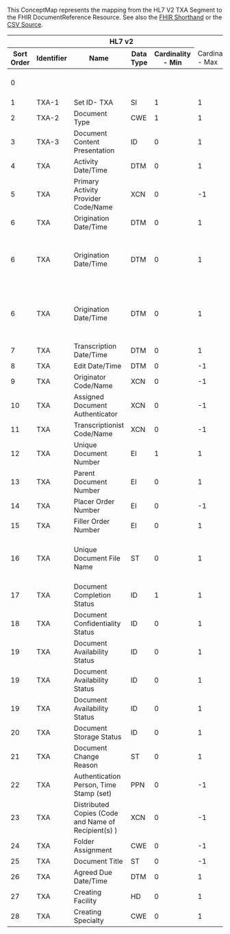 
This ConceptMap represents the mapping from the HL7 V2 TXA Segment to the FHIR DocumentReference Resource. See also the <a href='https://github.com/HL7/v2-to-fhir/blob/master/tank/Segment TXA to DocumentReference.fsh'>FHIR Shorthand</a> or the <a href='https://github.com/HL7/v2-to-fhir/blob/master/mappings/segments/HL7 Segment - FHIR R4_ TXA[DocumentReference] - Sheet1.csv'>CSV Source</a>.
<table class='grid'><thead>
<tr><th colspan='6'>HL7 v2</th><th colspan='3'>Condition (IF True, args)</th><th colspan='8'>HL7 FHIR</th><th rowspan='2'>Comments</th></tr>
<tr><th title='Rows are listed in sequence of how they appear in the v2 standard. The first column, Sort Order, provides a sort order that can re-create the original v2 standard sequence in case one opts to re-sort/filter the rows.'>Sort Order</th><th title='Contains the formal Segment Name and Field Sequence according to the base standard using &quot;-&quot; as the delimiter.'>Identifier</th><th title='The formal name of the field in the most current published version.'>Name</th><th title='The data type of the field in the most current published version if not deprecated, otherwise the data type at the time it was deprecated and removed.'>Data Type</th><th title='The V2 min cardinality expressed numerically.'>Cardinality - Min</th><td style='border-right: 2px' title='The V2 max cardinality expressed numerically.'>Cardinality - Max</td><th title='Condition in an easy to read syntax (Computable ANTLR)'>Computable ANTLR</th><th title='Condition in FHIRPath Notation'>Computable FHIRPath</th><td style='border-right: 2px' title='Condition expressed in narrative form'>Narrative</td><th title='An existing FHIR attribute in the target FHIR version.'>FHIR Attribute</th><th title='A proposed extension. It will be expressed with #ext-...# around the proposed name. '>Extension</th><th title='The FHIR attribute&apos;s data type in the target FHIR version.'>Data Type</th><th title='The FHIR min cardinality expressed numerically.'>Cardinality - Min</th><td style='border-right: 2px' title='The FHIR max cardinality expressed numerically.'>Cardinality - Max</td><th title='The URL to the Data Type Map that is to be used for the attribute in this segment.'>Data Type Mapping</th><th title='The fixed or computed value to assign'>Vocabulary Mapping<br/>(IS, ID, CE, CEN, CWE)</th><th title='The URL to the Vocabulary Map that is to be used for the coded element for this attribute.'>Assignment</th></tr></thead>
<tbody>
<tr><td>0</td><td></td><td></td><td></td><td></td><td style='border-right: 2px'></td><td>IF TXA-19 NOT VALUED</td><td></td><td style='border-right: 2px'></td><td><a href='https://hl7.org/fhir/R4/DocumentReference-definitions.html#DocumentReference.status'>DocumentReference.status</a></td><td></td><td></td><td></td><td></td><td></td><td></td><td>"current"</td><td></td></tr>
<tr><td>1</td><td>TXA-1</td><td>Set ID- TXA</td><td>SI</td><td>1</td><td style='border-right: 2px'>1</td><td></td><td></td><td style='border-right: 2px'></td><td></td><td></td><td></td><td></td><td></td><td></td><td></td><td></td><td></td></tr>
<tr><td>2</td><td>TXA-2</td><td>Document Type</td><td>CWE</td><td>1</td><td style='border-right: 2px'>1</td><td></td><td></td><td style='border-right: 2px'></td><td><a href='https://hl7.org/fhir/R4/DocumentReference-definitions.html#DocumentReference.type'>DocumentReference.type</a></td><td></td><td><a href='https://hl7.org/fhir/R4/datatypes.html#CodeableConcept'>CodeableConcept</a></td><td>0</td><td>1</td><td><a href='ConceptMap-datatype-cwe-to-codeableconcept.html'>CWE[CodeableConcept]</a></td><td></td><td></td><td></td></tr>
<tr><td>3</td><td>TXA-3</td><td>Document Content Presentation</td><td>ID</td><td>0</td><td style='border-right: 2px'>1</td><td></td><td></td><td style='border-right: 2px'></td><td><a href='https://hl7.org/fhir/R4/DocumentReference-definitions.html#DocumentReference.content.attachment.contentType'>DocumentReference.content.attachment.contentType</a></td><td></td><td><a href='https://hl7.org/fhir/R4/datatypes.html#code'>code</a></td><td>1</td><td>1</td><td><a href='ConceptMap-datatype-id-to-code.html'>ID[code]</a></td><td></td><td></td><td></td></tr>
<tr><td>4</td><td>TXA</td><td>Activity Date/Time</td><td>DTM</td><td>0</td><td style='border-right: 2px'>1</td><td></td><td></td><td style='border-right: 2px'></td><td></td><td></td><td></td><td></td><td></td><td></td><td></td><td></td><td></td></tr>
<tr><td>5</td><td>TXA</td><td>Primary Activity Provider Code/Name</td><td>XCN</td><td>0</td><td style='border-right: 2px'>-1</td><td></td><td></td><td style='border-right: 2px'></td><td></td><td></td><td></td><td></td><td></td><td></td><td></td><td></td><td></td></tr>
<tr><td>6</td><td>TXA</td><td>Origination Date/Time</td><td>DTM</td><td>0</td><td style='border-right: 2px'>1</td><td></td><td></td><td style='border-right: 2px'>If time is included</td><td><a href='https://hl7.org/fhir/R4/datatypes.html#date'>date</a></td><td></td><td><a href='https://hl7.org/fhir/R4/datatypes.html#instant'>instant</a></td><td>0</td><td>1</td><td></td><td></td><td></td><td></td></tr>
<tr><td>6</td><td>TXA</td><td>Origination Date/Time</td><td>DTM</td><td>0</td><td style='border-right: 2px'>1</td><td></td><td></td><td style='border-right: 2px'>If time is not included and FHIR R6.0 is available.</td><td><a href='https://hl7.org/fhir/R4/DocumentReference-definitions.html#DocumentReference.extension.url'>DocumentReference.extension.url</a></td><td></td><td><a href='https://hl7.org/fhir/R4/datatypes.html#uri'>uri</a></td><td>0</td><td>1</td><td></td><td></td><td>"<a href='http://hl7.org/fhir/6.0/StructureDefinition/extension-date'>http://hl7.org/fhir/6.0/StructureDefinition/extension-date</a>"</td><td></td></tr>
<tr><td>6</td><td>TXA</td><td>Origination Date/Time</td><td>DTM</td><td>0</td><td style='border-right: 2px'>1</td><td></td><td></td><td style='border-right: 2px'>If time is not included and FHIR R6.0 is available.</td><td><a href='https://hl7.org/fhir/R4/DocumentReference-definitions.html#DocumentReference.extension.valueDate'>DocumentReference.extension.valueDate</a></td><td></td><td><a href='https://hl7.org/fhir/R4/datatypes.html#dateTime'>dateTime</a></td><td></td><td></td><td></td><td></td><td></td><td></td></tr>
<tr><td>7</td><td>TXA</td><td>Transcription Date/Time</td><td>DTM</td><td>0</td><td style='border-right: 2px'>1</td><td></td><td></td><td style='border-right: 2px'></td><td></td><td></td><td></td><td></td><td></td><td></td><td></td><td></td><td></td></tr>
<tr><td>8</td><td>TXA</td><td>Edit Date/Time</td><td>DTM</td><td>0</td><td style='border-right: 2px'>-1</td><td></td><td></td><td style='border-right: 2px'></td><td></td><td></td><td></td><td></td><td></td><td></td><td></td><td></td><td></td></tr>
<tr><td>9</td><td>TXA</td><td>Originator Code/Name</td><td>XCN</td><td>0</td><td style='border-right: 2px'>-1</td><td></td><td></td><td style='border-right: 2px'></td><td><a href='https://hl7.org/fhir/R4/DocumentReference-definitions.html#DocumentReference.author'>DocumentReference.author</a>(<a href='https://hl7.org/fhir/R4/DocumentReference-definitions.html#DocumentReference.Practitioner'>DocumentReference.Practitioner</a>)</td><td></td><td><a href='https://hl7.org/fhir/R4/references.html'>Reference</a></td><td>0</td><td>-1</td><td><a href='ConceptMap-datatype-xcn-to-practitioner.html'>XCN[Practitioner]</a></td><td></td><td></td><td></td></tr>
<tr><td>10</td><td>TXA</td><td>Assigned Document Authenticator</td><td>XCN</td><td>0</td><td style='border-right: 2px'>-1</td><td></td><td></td><td style='border-right: 2px'></td><td><a href='https://hl7.org/fhir/R4/DocumentReference-definitions.html#DocumentReference.authenticator'>DocumentReference.authenticator</a>(<a href='https://hl7.org/fhir/R4/DocumentReference-definitions.html#DocumentReference.Practitioner'>DocumentReference.Practitioner</a>)</td><td></td><td><a href='https://hl7.org/fhir/R4/references.html'>Reference</a></td><td>0</td><td>1</td><td><a href='ConceptMap-datatype-xcn-to-practitioner.html'>XCN[Practitioner]</a></td><td></td><td></td><td></td></tr>
<tr><td>11</td><td>TXA</td><td>Transcriptionist Code/Name</td><td>XCN</td><td>0</td><td style='border-right: 2px'>-1</td><td></td><td></td><td style='border-right: 2px'></td><td></td><td></td><td></td><td></td><td></td><td></td><td></td><td></td><td></td></tr>
<tr><td>12</td><td>TXA</td><td>Unique Document Number</td><td>EI</td><td>1</td><td style='border-right: 2px'>1</td><td></td><td></td><td style='border-right: 2px'></td><td><a href='https://hl7.org/fhir/R4/DocumentReference-definitions.html#DocumentReference.masterIdentifier'>DocumentReference.masterIdentifier</a></td><td></td><td><a href='https://hl7.org/fhir/R4/datatypes.html#Identifier'>Identifier</a></td><td>0</td><td>1</td><td><a href='ConceptMap-datatype-ei-organization-to-identifier.html'>EI[Identifier-Organization]</a></td><td></td><td></td><td></td></tr>
<tr><td>13</td><td>TXA</td><td>Parent Document Number</td><td>EI</td><td>0</td><td style='border-right: 2px'>1</td><td></td><td></td><td style='border-right: 2px'></td><td></td><td></td><td></td><td></td><td></td><td></td><td></td><td></td><td></td></tr>
<tr><td>14</td><td>TXA</td><td>Placer Order Number</td><td>EI</td><td>0</td><td style='border-right: 2px'>-1</td><td></td><td></td><td style='border-right: 2px'></td><td></td><td></td><td></td><td></td><td></td><td></td><td></td><td></td><td></td></tr>
<tr><td>15</td><td>TXA</td><td>Filler Order Number</td><td>EI</td><td>0</td><td style='border-right: 2px'>1</td><td></td><td></td><td style='border-right: 2px'></td><td></td><td></td><td></td><td></td><td></td><td></td><td></td><td></td><td></td></tr>
<tr><td>16</td><td>TXA</td><td>Unique Document File Name</td><td>ST</td><td>0</td><td style='border-right: 2px'>1</td><td></td><td></td><td style='border-right: 2px'></td><td><a href='https://hl7.org/fhir/R4/datatypes.html#Identifier'>Identifier</a></td><td></td><td><a href='https://hl7.org/fhir/R4/datatypes.html#Identifier'>Identifier</a></td><td>0</td><td>-1</td><td><a href='ConceptMap-datatype-st-to-identifier.html'>ST[Identifier]</a></td><td></td><td></td><td>Need to ensure that the full path is represented.</td></tr>
<tr><td>17</td><td>TXA</td><td>Document Completion Status</td><td>ID</td><td>1</td><td style='border-right: 2px'>1</td><td></td><td></td><td style='border-right: 2px'></td><td><a href='https://hl7.org/fhir/R4/DocumentReference-definitions.html#DocumentReference.docStatus'>DocumentReference.docStatus</a></td><td></td><td><a href='https://hl7.org/fhir/R4/datatypes.html#code'>code</a></td><td>0</td><td>1</td><td><a href='ConceptMap-datatype-id-to-code.html'>ID[code]</a></td><td></td><td></td><td></td></tr>
<tr><td>18</td><td>TXA</td><td>Document Confidentiality Status</td><td>ID</td><td>0</td><td style='border-right: 2px'>1</td><td></td><td></td><td style='border-right: 2px'></td><td><a href='https://hl7.org/fhir/R4/DocumentReference-definitions.html#DocumentReference.securityLabel'>DocumentReference.securityLabel</a></td><td></td><td><a href='https://hl7.org/fhir/R4/datatypes.html#CodeableConcept'>CodeableConcept</a></td><td>0</td><td>-1</td><td><a href='ConceptMap-datatype-id-to-codeableconcept.html'>ID[CodeableConcept]</a></td><td><a href='ConceptMap-table-hl70272-to-v2-0272.html'>DocumentConfidentialityStatus</a></td><td></td><td></td></tr>
<tr><td>19</td><td>TXA</td><td>Document Availability Status</td><td>ID</td><td>0</td><td style='border-right: 2px'>1</td><td>IF TXA-19 = "AV"</td><td></td><td style='border-right: 2px'></td><td><a href='https://hl7.org/fhir/R4/DocumentReference-definitions.html#DocumentReference.status'>DocumentReference.status</a></td><td></td><td><a href='https://hl7.org/fhir/R4/datatypes.html#code'>code</a></td><td>1</td><td>1</td><td><a href='ConceptMap-datatype-id-to-code.html'>ID[code]</a></td><td></td><td>"current"</td><td></td></tr>
<tr><td>19</td><td>TXA</td><td>Document Availability Status</td><td>ID</td><td>0</td><td style='border-right: 2px'>1</td><td>IF TXA-19 IN ("CA", "OB", "UN")</td><td></td><td style='border-right: 2px'></td><td><a href='https://hl7.org/fhir/R4/DocumentReference-definitions.html#DocumentReference.status.extension.url'>DocumentReference.status.extension.url</a></td><td></td><td><a href='https://hl7.org/fhir/R4/datatypes.html#uri'>uri</a></td><td>0</td><td>1</td><td></td><td></td><td>"<a href='http://hl7.org/fhir/StructureDefinition/alternate-codes'>http://hl7.org/fhir/StructureDefinition/alternate-codes</a>"</td><td></td></tr>
<tr><td>19</td><td>TXA</td><td>Document Availability Status</td><td>ID</td><td>0</td><td style='border-right: 2px'>1</td><td>IF TXA-19 IN ("CA", "OB", "UN")</td><td></td><td style='border-right: 2px'></td><td><a href='https://hl7.org/fhir/R4/DocumentReference-definitions.html#DocumentReference.status.extension.valueCodeableConcept'>DocumentReference.status.extension.valueCodeableConcept</a></td><td></td><td><a href='https://hl7.org/fhir/R4/datatypes.html#CodeableConcept'>CodeableConcept</a></td><td>0</td><td>1</td><td><a href='ConceptMap-datatype-id-to-codeableconcept.html'>ID[CodeableConcept]</a></td><td></td><td></td><td></td></tr>
<tr><td>20</td><td>TXA</td><td>Document Storage Status</td><td>ID</td><td>0</td><td style='border-right: 2px'>1</td><td></td><td></td><td style='border-right: 2px'></td><td></td><td></td><td></td><td></td><td></td><td></td><td></td><td></td><td></td></tr>
<tr><td>21</td><td>TXA</td><td>Document Change Reason</td><td>ST</td><td>0</td><td style='border-right: 2px'>1</td><td></td><td></td><td style='border-right: 2px'></td><td></td><td></td><td></td><td></td><td></td><td></td><td></td><td></td><td></td></tr>
<tr><td>22</td><td>TXA</td><td>Authentication Person, Time Stamp (set)</td><td>PPN</td><td>0</td><td style='border-right: 2px'>-1</td><td></td><td></td><td style='border-right: 2px'></td><td></td><td></td><td></td><td></td><td></td><td></td><td></td><td></td><td></td></tr>
<tr><td>23</td><td>TXA</td><td>Distributed Copies (Code and Name of Recipient(s) )</td><td>XCN</td><td>0</td><td style='border-right: 2px'>-1</td><td></td><td></td><td style='border-right: 2px'></td><td></td><td></td><td></td><td></td><td></td><td></td><td></td><td></td><td></td></tr>
<tr><td>24</td><td>TXA</td><td>Folder Assignment</td><td>CWE</td><td>0</td><td style='border-right: 2px'>-1</td><td></td><td></td><td style='border-right: 2px'></td><td></td><td></td><td></td><td></td><td></td><td></td><td></td><td></td><td></td></tr>
<tr><td>25</td><td>TXA</td><td>Document Title</td><td>ST</td><td>0</td><td style='border-right: 2px'>-1</td><td></td><td></td><td style='border-right: 2px'></td><td><a href='https://hl7.org/fhir/R4/DocumentReference-definitions.html#DocumentReference.description'>DocumentReference.description</a></td><td></td><td><a href='https://hl7.org/fhir/R4/datatypes.html#string'>string</a></td><td></td><td></td><td></td><td></td><td></td><td></td></tr>
<tr><td>26</td><td>TXA</td><td>Agreed Due Date/Time</td><td>DTM</td><td>0</td><td style='border-right: 2px'>1</td><td></td><td></td><td style='border-right: 2px'></td><td></td><td></td><td></td><td></td><td></td><td></td><td></td><td></td><td></td></tr>
<tr><td>27</td><td>TXA</td><td>Creating Facility</td><td>HD</td><td>0</td><td style='border-right: 2px'>1</td><td></td><td></td><td style='border-right: 2px'></td><td></td><td></td><td></td><td></td><td></td><td></td><td></td><td></td><td></td></tr>
<tr><td>28</td><td>TXA</td><td>Creating Specialty</td><td>CWE</td><td>0</td><td style='border-right: 2px'>1</td><td></td><td></td><td style='border-right: 2px'></td><td></td><td></td><td></td><td></td><td></td><td></td><td></td><td></td><td></td></tr>
</tbody>
</table>
